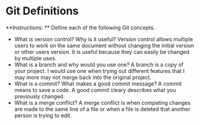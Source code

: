 # Git Definitions

**Instructions: ** Define each of the following Git concepts.

* What is version control?  Why is it useful?
 Version control allows multiple users to work on the same document without changing the initial version or other users version. It is useful because they can easily be changed by multiple uses.
* What is a branch and why would you use one?
A branch is a copy of your project. I would use one when trying out different features that I may more may not merge back into the original project.
* What is a commit? What makes a good commit message?
A commit means to save a code. A good commit cleary describes what you previously changed.
* What is a merge conflict?
 A merge conflict is when competing changes are made to the same line of a file or when a file is deleted that another person is trying to edit.